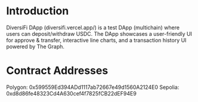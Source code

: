 # Introduction

DiversiFi DApp (diversifi.vercel.app/) is a test DApp (multichain) where users can deposit/withdraw USDC. The DApp showcases a user-friendly UI for approve & transfer, interactive line charts, and a transaction history UI powered by The Graph.

# Contract Addresses

Polygon: 0x599559Ed394ADd1117ab72667e49d1560A2124E0
Sepolia: 0xd8d86fe48323Cd4A630cef4f7825fCB22dEF94E9
